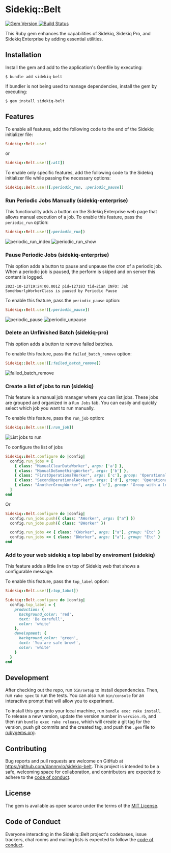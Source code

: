 # Sidekiq::Belt


<a href='http://badge.fury.io/rb/sidekiq-belt'>
    <img src="https://badge.fury.io/rb/sidekiq-belt.png" alt="Gem Version" />
</a>
<a href='https://github.com/dannnylo/sidekiq-belt/workflows/CI/badge.svg'>
  <img src="https://github.com/dannnylo/sidekiq-belt/workflows/CI/badge.svg" alt="Build Status" />
</a>

This Ruby gem enhances the capabilities of Sidekiq, Sidekiq Pro, and Sidekiq Enterprise by adding essential utilities.

## Installation

Install the gem and add to the application's Gemfile by executing:

    $ bundle add sidekiq-belt

If bundler is not being used to manage dependencies, install the gem by executing:

    $ gem install sidekiq-belt

## Features

To enable all features, add the following code to the end of the Sidekiq initializer file:

```ruby
Sidekiq::Belt.use!
```

or

```ruby
Sidekiq::Belt.use!([:all])
```

To enable only specific features, add the following code to the Sidekiq initializer file while passing the necessary options:

```ruby
Sidekiq::Belt.use!([:periodic_run, :periodic_pause])
```

### Run Periodic Jobs Manually (sidekiq-enterprise)

This functionality adds a button on the Sidekiq Enterprise web page that allows manual execution of a job.
To enable this feature, pass the `periodic_run` option:

```ruby
Sidekiq::Belt.use!([:periodic_run])
```

![periodic_run_index](https://github.com/dannnylo/sidekiq-belt/assets/20794/0cc900bc-6925-4139-affd-f41b81318727)
![periodic_run_show](https://github.com/dannnylo/sidekiq-belt/assets/20794/086be190-af8e-44d9-bbf6-eed94b7314a0)


### Pause Periodic Jobs (sidekiq-enterprise)

This option adds a button to pause and unpause the cron of a periodic job.
When a periodic job is paused, the perform is skiped and on server this content is logged.

```
2023-10-12T19:24:00.001Z pid=127183 tid=2ian INFO: Job SomeHourlyWorkerClass is paused by Periodic Pause
```

To enable this feature, pass the `periodic_pause` option:

```ruby
Sidekiq::Belt.use!([:periodic_pause])
```
![periodic_pause](https://github.com/dannnylo/sidekiq-belt/assets/20794/41fbcee4-9c5b-45cd-b6f7-c359a22f3979)
![periodic_unpause](https://github.com/dannnylo/sidekiq-belt/assets/20794/ea06ae37-068e-4f66-ab10-d83970545a59)

### Delete an Unfinished Batch (sidekiq-pro)

This option adds a button to remove failed batches.

To enable this feature, pass the `failed_batch_remove` option:
```ruby
Sidekiq::Belt.use!([:failed_batch_remove])
```
![failed_batch_remove](https://github.com/dannnylo/sidekiq-belt/assets/20794/e285a8b2-4626-48e1-b04a-5190ae51d43b)

### Create a list of jobs to run (sidekiq)
This feature is a manual job manager where you can list jobs. These jobs are grouped and organized in a `Run Jobs` tab.
You can easily and quickly select which job you want to run manually.

To enable this feature, pass the `run_job` option:
```ruby
Sidekiq::Belt.use!([:run_job])
```

![List jobs to run](https://github.com/dannnylo/sidekiq-belt/assets/20794/ed32dac7-46e2-4c44-b3de-69983c3b990c)

To configure the list of jobs

```ruby
Sidekiq::Belt.configure do |config|
  config.run_jobs = [
    { class: "ManualClearDataWorker", args: ['a'] },
    { class: "ManualDoSomethingWorker", args: ['b'] },
    { class: "FirstOperationalWorker", args: ['c'], group: 'Operational' },
    { class: "SecondOperationalWorker", args: ['d'], group: 'Operational' },
    { class: "AnotherGroupWorker", args: ['e'], group: 'Group with a long name' }
  ]
end
```
Or

```ruby
Sidekiq::Belt.configure do |config|
  config.run_jobs.push({ class: "AWorker", args: ["a"] })
  config.run_jobs.push({ class: "BWorker" })

  config.run_jobs << { class: "CWorker", args: ["a"], group: "Etc" }
  config.run_jobs << { class: "DWorker", args: ["a"], group: "Etc" }
end
```

### Add to your web sidekiq a top label by enviroment (sidekiq)

This feature adds a little line on top of Sidekiq web that shows a configurable message.

To enable this feature, pass the `top_label` option:
```ruby
Sidekiq::Belt.use!([:top_label])
```

```ruby
Sidekiq::Belt.configure do |config|
  config.top_label = {
    production: {
      background_color: 'red',
      text: 'Be carefull',
      color: 'white'
    },
    development: {
      background_color: 'green',
      text: 'You are safe brow!',
      color: 'white'
    }
  }
end
```

## Development

After checking out the repo, run `bin/setup` to install dependencies. Then, run `rake spec` to run the tests. You can also run `bin/console` for an interactive prompt that will allow you to experiment.

To install this gem onto your local machine, run `bundle exec rake install`. To release a new version, update the version number in `version.rb`, and then run `bundle exec rake release`, which will create a git tag for the version, push git commits and the created tag, and push the `.gem` file to [rubygems.org](https://rubygems.org).

## Contributing

Bug reports and pull requests are welcome on GitHub at https://github.com/dannnylo/sidekiq-belt. This project is intended to be a safe, welcoming space for collaboration, and contributors are expected to adhere to the [code of conduct](https://github.com/dannnylo/sidekiq-belt/blob/main/CODE_OF_CONDUCT.md).

## License

The gem is available as open source under the terms of the [MIT License](https://opensource.org/licenses/MIT).

## Code of Conduct

Everyone interacting in the Sidekiq::Belt project's codebases, issue trackers, chat rooms and mailing lists is expected to follow the [code of conduct](https://github.com/dannnylo/sidekiq-belt/blob/main/CODE_OF_CONDUCT.md).
